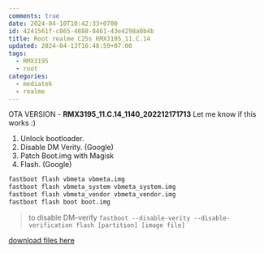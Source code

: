 ```yaml
---
comments: true
date: 2024-04-10T10:42:33+0700
id: 4241561f-c865-4888-8461-43e4298a0b4b
title: Root realme C25s RMX3195_11.C.14
updated: 2024-04-13T16:48:59+07:00
tags:
  - RMX3195
  - root
categories:
  - mediatek
  - realme
---
```


OTA VERSION - **RMX3195_11.C.14_1140_202212171713**
Let me know if this works :)

1. Unlock bootloader.
2. Disable DM Verity. (Google)
3. Patch Boot.img with Magisk
4. Flash. (Google)

```bash
fastboot flash vbmeta vbmeta.img
fastboot flash vbmeta_system vbmeta_system.img
fastboot flash vbmeta_vendor vbmeta_vendor.img
fastboot flash boot boot.img
```

> to disable DM-verify `fastboot --disable-verity --disable-verification flash [partition] [image file]`

[download files here](https://github.com/dimaslanjaka/android-engineer/tree/master/realme-c25s/twrp/C.14)